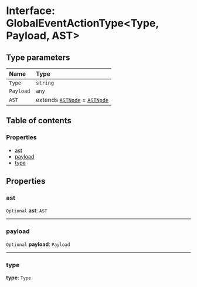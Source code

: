 # Interface: GlobalEventActionType\<Type, Payload, AST>

## Type parameters

| Name | Type |
| :------ | :------ |
| `Type` | `string` |
| `Payload` | `any` |
| `AST` | extends [`ASTNode`](/auto-docs/variable-plugin/classes/ASTNode.md) = [`ASTNode`](/auto-docs/variable-plugin/classes/ASTNode.md) |

## Table of contents

### Properties

* [ast](/auto-docs/variable-plugin/interfaces/GlobalEventActionType.md#ast)
* [payload](/auto-docs/variable-plugin/interfaces/GlobalEventActionType.md#payload)
* [type](/auto-docs/variable-plugin/interfaces/GlobalEventActionType.md#type)

## Properties

### ast

`Optional` **ast**: `AST`

***

### payload

`Optional` **payload**: `Payload`

***

### type

**type**: `Type`
